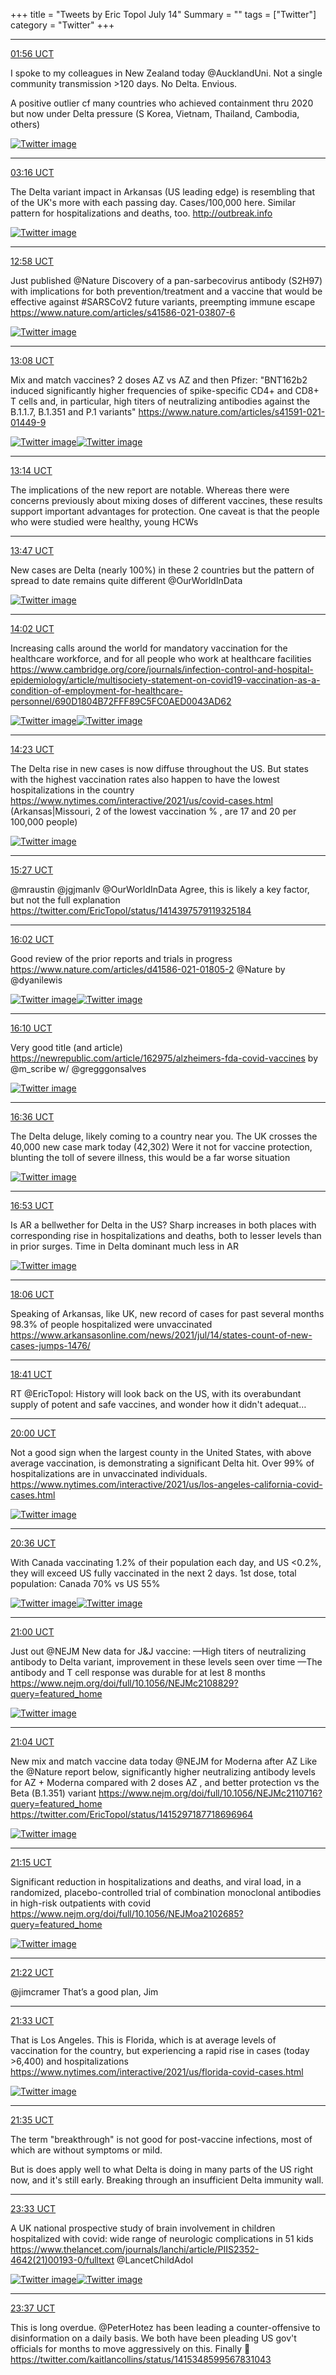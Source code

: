 +++
title = "Tweets by Eric Topol July 14"
Summary = ""
tags = ["Twitter"]
category = "Twitter"
+++


---

<a href="https://twitter.com/erictopol/status/1415128028892467204" target="_blank" rel="noreferer">01:56 UCT</a>

I spoke to my colleagues in New Zealand today @AucklandUni.  Not a single community transmission &gt;120 days. No Delta. Envious.

A positive outlier cf many countries who achieved containment thru 2020 but now under Delta pressure
(S Korea, Vietnam, Thailand, Cambodia, others) 

<a href="E6OK6VkVUAAd7tF.jpg"  ><img src="E6OK6VkVUAAd7tF.jpg" alt="Twitter image" ></img></a>

---

<a href="https://twitter.com/erictopol/status/1415148244141678593" target="_blank" rel="noreferer">03:16 UCT</a>

The Delta variant impact in Arkansas  (US leading edge)  is resembling that of the UK's more with each passing day. 
Cases/100,000 here. Similar pattern for hospitalizations and deaths, too.
http://outbreak.info 

<a href="E6OcJdWUYAE4Xzm.jpg"  ><img src="E6OcJdWUYAE4Xzm.jpg" alt="Twitter image" ></img></a>

---

<a href="https://twitter.com/erictopol/status/1415294577997582337" target="_blank" rel="noreferer">12:58 UCT</a>

Just published @Nature 
Discovery of a pan-sarbecovirus antibody (S2H97) with implications for both prevention/treatment and a vaccine that would be effective against #SARSCoV2 future variants, preempting immune escape
https://www.nature.com/articles/s41586-021-03807-6 

<a href="E6QirzfVIAQAAW-.jpg"  ><img src="E6QirzfVIAQAAW-.jpg" alt="Twitter image" ></img></a>

---

<a href="https://twitter.com/erictopol/status/1415297187718696964" target="_blank" rel="noreferer">13:08 UCT</a>

Mix and match vaccines? 
2 doses AZ vs AZ and then Pfizer:
"BNT162b2 induced significantly higher frequencies of spike-specific CD4+ and CD8+ T cells and, in particular, high titers of neutralizing antibodies against the B.1.1.7, B.1.351 and P.1 variants" 
https://www.nature.com/articles/s41591-021-01449-9 

<a href="E6Qkn6AUUAMpdXA.jpg"  ><img src="E6Qkn6AUUAMpdXA.jpg" alt="Twitter image" ></img></a><a href="E6Qk2rUVcAEEqcK.jpg"  ><img src="E6Qk2rUVcAEEqcK.jpg" alt="Twitter image" ></img></a>

---

<a href="https://twitter.com/erictopol/status/1415298537516982278" target="_blank" rel="noreferer">13:14 UCT</a>

The implications of the new report are notable. Whereas there were concerns previously about mixing doses of different vaccines, these results support important advantages for protection. 
One caveat is that the people who were studied were healthy, young HCWs



---

<a href="https://twitter.com/erictopol/status/1415307065665363968" target="_blank" rel="noreferer">13:47 UCT</a>

New cases are Delta (nearly 100%) in these 2 countries but the pattern of spread to date remains quite different
@OurWorldInData 

<a href="E6QtylkVIAoQgRE.jpg"  ><img src="E6QtylkVIAoQgRE.jpg" alt="Twitter image" ></img></a>

---

<a href="https://twitter.com/erictopol/status/1415310735626760195" target="_blank" rel="noreferer">14:02 UCT</a>

Increasing calls around the world for mandatory vaccination for the healthcare workforce, and for all people who work at healthcare facilities
https://www.cambridge.org/core/journals/infection-control-and-hospital-epidemiology/article/multisociety-statement-on-covid19-vaccination-as-a-condition-of-employment-for-healthcare-personnel/690D1804B72FFF89C5FC0AED0043AD62 

<a href="E6QxNl3VgAQJWag.jpg"  ><img src="E6QxNl3VgAQJWag.jpg" alt="Twitter image" ></img></a><a href="E6QxZVWVIAITJf7.jpg"  ><img src="E6QxZVWVIAITJf7.jpg" alt="Twitter image" ></img></a>

---

<a href="https://twitter.com/erictopol/status/1415316058953568263" target="_blank" rel="noreferer">14:23 UCT</a>

The Delta rise in new cases is now diffuse throughout the US.
But states with the highest vaccination rates also happen to have the lowest hospitalizations in the country
https://www.nytimes.com/interactive/2021/us/covid-cases.html
(Arkansas|Missouri, 2 of the lowest vaccination % , are 17 and 20 per 100,000 people) 

<a href="E6Q1YvtVcAIdSSU.jpg"  ><img src="E6Q1YvtVcAIdSSU.jpg" alt="Twitter image" ></img></a>

---

<a href="https://twitter.com/erictopol/status/1415332118658306054" target="_blank" rel="noreferer">15:27 UCT</a>

@mraustin @jgjmanlv @OurWorldInData Agree, this is likely a key factor, but not the full explanation
https://twitter.com/EricTopol/status/1414397579119325184



---

<a href="https://twitter.com/erictopol/status/1415341017822162946" target="_blank" rel="noreferer">16:02 UCT</a>

Good review of the prior reports and trials in progress
https://www.nature.com/articles/d41586-021-01805-2
@Nature by @dyanilewis 

<a href="E6RM-KoVIAMUEz9.jpg"  ><img src="E6RM-KoVIAMUEz9.jpg" alt="Twitter image" ></img></a><a href="E6RM_jbUUAEJONX.jpg"  ><img src="E6RM_jbUUAEJONX.jpg" alt="Twitter image" ></img></a>

---

<a href="https://twitter.com/erictopol/status/1415342839593005059" target="_blank" rel="noreferer">16:10 UCT</a>

Very good title (and article)
https://newrepublic.com/article/162975/alzheimers-fda-covid-vaccines by @m_scribe w/ @gregggonsalves 

<a href="E6ROxiQUUAEvhaw.jpg"  ><img src="E6ROxiQUUAEvhaw.jpg" alt="Twitter image" ></img></a>

---

<a href="https://twitter.com/erictopol/status/1415349533937004545" target="_blank" rel="noreferer">16:36 UCT</a>

The Delta deluge, likely coming to a country near you.
The UK crosses the 40,000 new case mark today 
(42,302) 
Were it not for vaccine protection, blunting the toll of severe illness, this would be a far worse situation 

<a href="E6RSE3JVoAAS5W3.jpg"  ><img src="E6RSE3JVoAAS5W3.jpg" alt="Twitter image" ></img></a>

---

<a href="https://twitter.com/erictopol/status/1415353838798721027" target="_blank" rel="noreferer">16:53 UCT</a>

Is AR a bellwether for Delta in the US?
Sharp increases in both places with corresponding rise in hospitalizations and deaths, both to lesser levels than in prior surges. Time in Delta dominant much less in AR 

<a href="E6RYqlPVcA4ezXV.jpg"  ><img src="E6RYqlPVcA4ezXV.jpg" alt="Twitter image" ></img></a>

---

<a href="https://twitter.com/erictopol/status/1415372236131758084" target="_blank" rel="noreferer">18:06 UCT</a>

Speaking of Arkansas, like UK, new record of cases for past several months
98.3% of people hospitalized were unvaccinated
https://www.arkansasonline.com/news/2021/jul/14/states-count-of-new-cases-jumps-1476/



---

<a href="https://twitter.com/erictopol/status/1415380943280295937" target="_blank" rel="noreferer">18:41 UCT</a>

RT @EricTopol: History will look back on the US, with its overabundant supply of potent and safe vaccines, and wonder how it didn't adequat…



---

<a href="https://twitter.com/erictopol/status/1415400815766867969" target="_blank" rel="noreferer">20:00 UCT</a>

Not a good sign when the largest county in the United States, with above average vaccination, is demonstrating a significant Delta hit. 
Over 99% of hospitalizations are in unvaccinated individuals.
https://www.nytimes.com/interactive/2021/us/los-angeles-california-covid-cases.html 

<a href="E6SClBkVgAIJI_2.jpg"  ><img src="E6SClBkVgAIJI_2.jpg" alt="Twitter image" ></img></a>

---

<a href="https://twitter.com/erictopol/status/1415409825836531716" target="_blank" rel="noreferer">20:36 UCT</a>

With Canada vaccinating 1.2% of their population each day, and US &lt;0.2%, they will exceed US fully vaccinated in the next 2 days. 
1st dose, total population: Canada 70% vs US 55% 

<a href="E6SK8y4VcAM-8g8.jpg"  ><img src="E6SK8y4VcAM-8g8.jpg" alt="Twitter image" ></img></a><a href="E6SK3FbVgAA5PaZ.jpg"  ><img src="E6SK3FbVgAA5PaZ.jpg" alt="Twitter image" ></img></a>

---

<a href="https://twitter.com/erictopol/status/1415416033892986881" target="_blank" rel="noreferer">21:00 UCT</a>

Just out @NEJM 
New data for J&amp;J vaccine:
—High titers of neutralizing antibody to Delta variant, improvement in these levels seen over time
—The antibody and T cell response was durable for at lest 8 months
https://www.nejm.org/doi/full/10.1056/NEJMc2108829?query=featured_home 

<a href="E6SNi4RUcAIRwyQ.jpg"  ><img src="E6SNi4RUcAIRwyQ.jpg" alt="Twitter image" ></img></a>

---

<a href="https://twitter.com/erictopol/status/1415416995915259904" target="_blank" rel="noreferer">21:04 UCT</a>

New mix and match vaccine data today @NEJM for Moderna after AZ
Like the @Nature report below, significantly higher neutralizing antibody levels for AZ + Moderna compared with 2 doses AZ , and better protection vs the Beta (B.1.351) variant
https://www.nejm.org/doi/full/10.1056/NEJMc2110716?query=featured_home  https://twitter.com/EricTopol/status/1415297187718696964

<a href="E6SQuIyUYAEcvW5.jpg"  ><img src="E6SQuIyUYAEcvW5.jpg" alt="Twitter image" ></img></a>

---

<a href="https://twitter.com/erictopol/status/1415419714671546368" target="_blank" rel="noreferer">21:15 UCT</a>

Significant reduction in hospitalizations and deaths, and viral load,  in a randomized, placebo-controlled trial of combination monoclonal antibodies in high-risk outpatients with covid
https://www.nejm.org/doi/full/10.1056/NEJMoa2102685?query=featured_home 

<a href="E6SUEHJVEAE_B92.jpg"  ><img src="E6SUEHJVEAE_B92.jpg" alt="Twitter image" ></img></a>

---

<a href="https://twitter.com/erictopol/status/1415421375297241094" target="_blank" rel="noreferer">21:22 UCT</a>

@jimcramer That’s a good plan, Jim



---

<a href="https://twitter.com/erictopol/status/1415424134268416000" target="_blank" rel="noreferer">21:33 UCT</a>

That is Los Angeles.
This is Florida, which is at average levels of vaccination for the country, but experiencing a rapid rise in cases (today &gt;6,400) and hospitalizations https://www.nytimes.com/interactive/2021/us/florida-covid-cases.html 

<a href="E6SXhMMVEAMj6lu.jpg"  ><img src="E6SXhMMVEAMj6lu.jpg" alt="Twitter image" ></img></a>

---

<a href="https://twitter.com/erictopol/status/1415424798046392320" target="_blank" rel="noreferer">21:35 UCT</a>

The term "breakthrough" is not good for post-vaccine infections, most of which are without symptoms or mild.

But is does apply well to what Delta is doing in many parts of the US right now, and it's still early.  Breaking through an insufficient Delta immunity wall.



---

<a href="https://twitter.com/erictopol/status/1415454415209697283" target="_blank" rel="noreferer">23:33 UCT</a>

A UK national prospective study of brain involvement in children hospitalized with covid: wide range of neurologic complications in 51 kids
https://www.thelancet.com/journals/lanchi/article/PIIS2352-4642(21)00193-0/fulltext @LancetChildAdol 

<a href="E6SwDTDUUAIELLc.jpg"  ><img src="E6SwDTDUUAIELLc.jpg" alt="Twitter image" ></img></a><a href="E6S0RAlVgAEzqt8.jpg"  ><img src="E6S0RAlVgAEzqt8.jpg" alt="Twitter image" ></img></a>

---

<a href="https://twitter.com/erictopol/status/1415455534812073984" target="_blank" rel="noreferer">23:37 UCT</a>

This is long overdue. @PeterHotez has been leading a counter-offensive to disinformation on a daily basis. We both have been pleading US gov't officials for months to move aggressively on this. Finally 🙏 https://twitter.com/kaitlancollins/status/1415348599567831043

